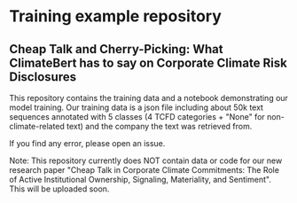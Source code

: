 # Training example repository
## Cheap Talk and Cherry-Picking: What ClimateBert has to say on Corporate Climate Risk Disclosures

This repository contains the training data and a notebook demonstrating our model training.
Our training data is a json file including about 50k text sequences annotated with 5 classes (4 TCFD categories + "None" for non-climate-related text) and the company the text was retrieved from. 

If you find any error, please open an issue.

Note: This repository currently does NOT contain data or code for our new research paper "Cheap Talk in Corporate Climate Commitments: The Role of Active Institutional Ownership, Signaling, Materiality, and Sentiment". This will be uploaded soon.
